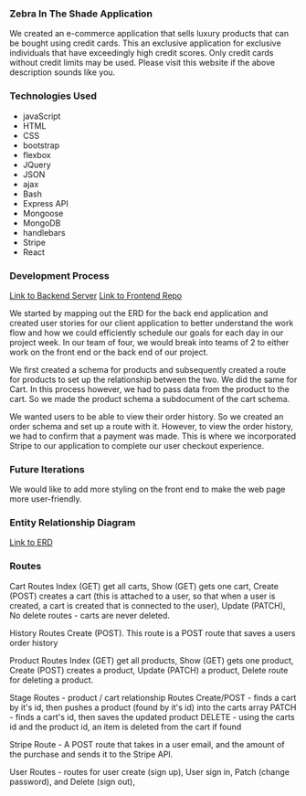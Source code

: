 ### Zebra In The Shade Application
We created an e-commerce application that sells luxury products that can be bought using credit cards. This an exclusive application for exclusive individuals that have exceedingly high credit scores. Only credit cards without credit limits may be used. Please visit this website if the above description sounds like you.

### Technologies Used
*   javaScript
*   HTML
*   CSS
*   bootstrap
*   flexbox
*   JQuery
*   JSON
*   ajax
*   Bash
*   Express API
*   Mongoose
*   MongoDB
*   handlebars
*   Stripe
*   React

### Development Process
[Link to Backend Server](https://protected-gorge-91362.herokuapp.com/)
[Link to Frontend Repo](https://github.com/Team-404-Not-Found/ZEBRAINTHESHADE)

We started by mapping out the ERD for the back end application and created user stories for our client application to better understand the work flow and how we could efficiently schedule our goals for each day in our project week. In our team of four, we would break into teams of 2 to either work on the front end or the back end of our project.

We first created a schema for products and subsequently created a route for products to set up the relationship between the two. We did the same for Cart. In this process however, we had to pass data from the product to the cart. So we made the product schema a subdocument of the cart schema.

We wanted users to be able to view their order history. So we created an order schema and set up a route with it. However, to view the order history, we had to confirm that a payment was made. This is where we incorporated Stripe to our application to complete our user checkout experience.

### Future Iterations
We would like to add more styling on the front end to make the web page more user-friendly.

### Entity Relationship Diagram
[Link to ERD](https://drive.google.com/file/d/1weiEl3-hrU5sNgg8z7U5xgMxnjcVziTv/view?usp=sharing)

### Routes
Cart Routes
  Index (GET) get all carts, Show (GET) gets one cart, Create (POST) creates a cart (this is attached to a user, so that when a user is created, a cart is created that is connected to the user), Update (PATCH), No delete routes - carts are never deleted.

History Routes
  Create (POST).  This route is a POST route that saves a users order history

Product Routes
  Index (GET) get all products, Show (GET) gets one product, Create (POST) creates a product, Update (PATCH) a product, Delete route for deleting a product.

Stage Routes - product / cart relationship Routes
  Create/POST - finds a cart by it's id, then pushes a product (found by it's id) into the carts array
  PATCH - finds a cart's id, then saves the updated product
  DELETE - using the carts id and the product id, an item is deleted from the cart if found

Stripe Route - A POST route that takes in a user email, and the amount of the purchase and sends it to the Stripe API.

User Routes - routes for user create (sign up), User sign in, Patch (change password), and Delete (sign out), 

